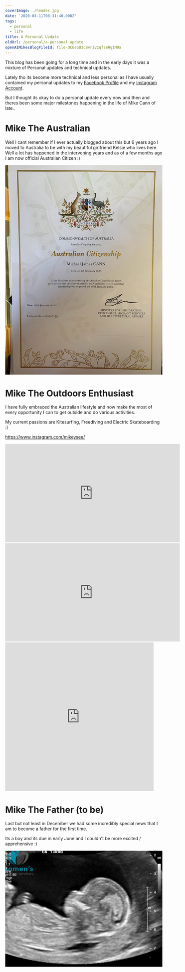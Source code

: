 ```yaml
---
coverImage: ./header.jpg
date: '2020-03-11T08:31:40.000Z'
tags:
  - personal
  - life
title: A Personal Update
oldUrl: /personal/a-personal-update
openAIMikesBlogFileId: file-QCEepD2c8vriVzqfseRg1M9a
---
```


This blog has been going for a long time and in the early days it was a mixture of Personal updates and technical updates.

<!-- more -->

Lately tho its become more technical and less personal as I have usually contained my personal updates to my [Facebook Profile](https://facebook.com/mikeysee) and my [Instagram Account](https://www.instagram.com/mikeysee/).

But I thought its okay to do a personal update every now and then and theres been some major milestones happening in the life of Mike Cann of late..

# Mike The Australian

Well I cant remember if I ever actually blogged about this but 6 years ago I moved to Australia to be with my beautiful girlfriend Kelsie who lives here. Well a lot has happened in the intervening years and as of a few months ago I am now official Australian Citizen :)

![](./citizenship.jpg)

# Mike The Outdoors Enthusiast

I have fully embraced the Australian lifestyle and now make the most of every opportunity I can to get outside and do various activities.

My current passions are Kitesurfing, Freediving and Electric Skateboarding :)

https://www.instagram.com/mikeysee/

<iframe src="https://www.facebook.com/plugins/video.php?href=https%3A%2F%2Fwww.facebook.com%2Fmikeysee%2Fvideos%2F10157700052541031%2F&show_text=0&width=560" width="560" height="315" style="border:none;overflow:hidden" scrolling="no" frameborder="0" allowTransparency="true" allowFullScreen="true"></iframe>

<iframe width="560" height="315" src="https://www.youtube.com/embed/eU--BOB6owA" frameborder="0" allow="accelerometer; autoplay; encrypted-media; gyroscope; picture-in-picture" allowfullscreen></iframe>

<iframe src="https://www.facebook.com/plugins/video.php?href=https%3A%2F%2Fwww.facebook.com%2Fmikeysee%2Fvideos%2F10158156960906031%2F&show_text=0&width=476" width="476" height="476" style="border:none;overflow:hidden" scrolling="no" frameborder="0" allowTransparency="true" allowFullScreen="true"></iframe>

# Mike The Father (to be)

Last but not least in December we had some incredibly special news that I am to become a father for the first time.

Its a boy and its due in early June and I couldn't be more excited / apprehensive :)

![](./baby.png)
